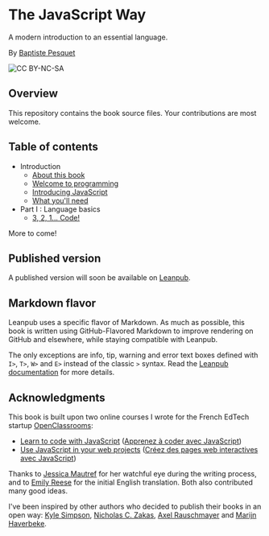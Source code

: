 # The JavaScript Way

A modern introduction to an essential language.

By [Baptiste Pesquet](http://bpesquet.com)

![CC BY-NC-SA](https://i.creativecommons.org/l/by-nc-sa/4.0/88x31.png)

## Overview

This repository contains the book source files. Your contributions are most welcome.

## Table of contents

* Introduction
    * [About this book](manuscript/intro01.md)
    * [Welcome to programming](manuscript/intro02.md)
    * [Introducing JavaScript](manuscript/intro03.md)
    * [What you'll need](manuscript/intro04.md)
* Part I : Language basics
    * [3, 2, 1... Code!](manuscript/chapter01.md)

More to come!

## Published version

A published version will soon be available on [Leanpub](https://leanpub.com). 

## Markdown flavor

Leanpub uses a specific flavor of Markdown. As much as possible, this book is written using GitHub-Flavored Markdown to improve rendering on GitHub and elsewhere, while staying compatible with Leanpub. 

The only exceptions are info, tip, warning and error text boxes defined with `I>`, `T>`, `W>` and `E>` instead of the classic `>` syntax. Read the [Leanpub documentation](https://leanpub.com/help/manual#leanpub-auto-more-text-block-types) for more details.

## Acknowledgments

This book is built upon two online courses I wrote for the French EdTech startup [OpenClassrooms](https://openclassrooms.com):

* [Learn to code with JavaScript](https://openclassrooms.com/courses/learn-the-basics-of-javascript) ([Apprenez à coder avec JavaScript](https://openclassrooms.com/courses/apprenez-a-coder-avec-javascript)) 
* [Use JavaScript in your web projects](https://openclassrooms.com/courses/use-javascript-on-the-web) ([Créez des pages web interactives avec JavaScript](https://openclassrooms.com/courses/creez-des-pages-web-interactives-avec-javascript))

Thanks to [Jessica Mautref](https://www.linkedin.com/in/jessicamautref) for her watchful eye during the writing process, and to [Emily Reese](https://www.linkedin.com/in/eclairereese) for the initial English translation. Both also contributed many good ideas.

I've been inspired by other authors who decided to publish their books in an open way: [Kyle Simpson](https://github.com/getify), [Nicholas C. Zakas](https://www.nczonline.net/), [Axel Rauschmayer](http://dr-axel.de/) and [Marijn Haverbeke](http://marijnhaverbeke.nl/).
